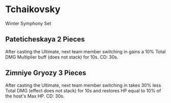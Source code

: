 # Tchaikovsky

Winter Symphony Set

## Pateticheskaya 2 Pieces

After casting the Ultimate, next team member switching in gains a 10% Total DMG Multiplier buff (does not stack) for 10s. CD: 30s.

## Zimniye Gryozy 3 Pieces

After casting the Ultimate, next team member switching in takes 30% less Total DMG (effect does not stack) for 10s and restores HP equal to 10% of the host's Max HP. CD: 30s.